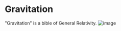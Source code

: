 # Gravitation
"Gravitation" is a bible of General Relativity.
![image](https://github.com/user-attachments/assets/d314e140-93df-47ee-b458-a9bdb63d19ee)
